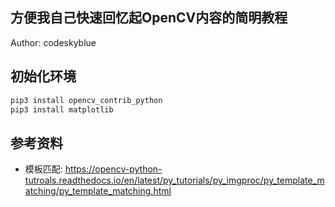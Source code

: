 ## 方便我自己快速回忆起OpenCV内容的简明教程

Author: codeskyblue

## 初始化环境
```bash
pip3 install opencv_contrib_python
pip3 install matplotlib
```

## 参考资料
- 模板匹配: https://opencv-python-tutroals.readthedocs.io/en/latest/py_tutorials/py_imgproc/py_template_matching/py_template_matching.html

